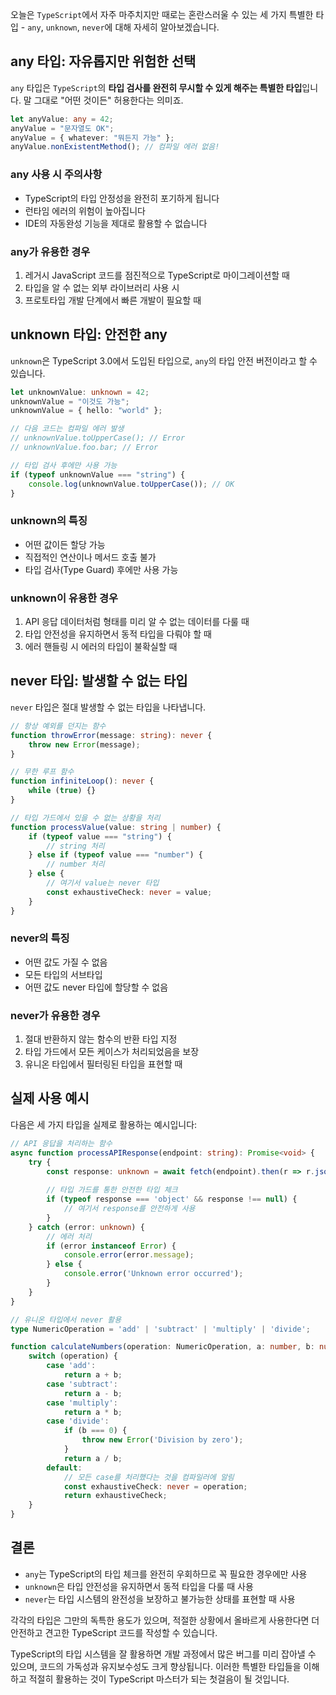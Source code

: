 오늘은 `TypeScript`에서 자주 마주치지만 때로는 혼란스러울 수 있는 세 가지 특별한 타입 - `any`, `unknown`, `never`에 대해 자세히 알아보겠습니다.

## any 타입: 자유롭지만 위험한 선택

`any` 타입은 `TypeScript`의 **타입 검사를 완전히 무시할 수 있게 해주는 특별한 타입**입니다. 말 그대로 "어떤 것이든" 허용한다는 의미죠.

```typescript
let anyValue: any = 42;
anyValue = "문자열도 OK";
anyValue = { whatever: "뭐든지 가능" };
anyValue.nonExistentMethod(); // 컴파일 에러 없음!
```

### any 사용 시 주의사항
- TypeScript의 타입 안정성을 완전히 포기하게 됩니다
- 런타임 에러의 위험이 높아집니다
- IDE의 자동완성 기능을 제대로 활용할 수 없습니다

### any가 유용한 경우
1. 레거시 JavaScript 코드를 점진적으로 TypeScript로 마이그레이션할 때
2. 타입을 알 수 없는 외부 라이브러리 사용 시
3. 프로토타입 개발 단계에서 빠른 개발이 필요할 때

## unknown 타입: 안전한 any

`unknown`은 TypeScript 3.0에서 도입된 타입으로, `any`의 타입 안전 버전이라고 할 수 있습니다.

```typescript
let unknownValue: unknown = 42;
unknownValue = "이것도 가능";
unknownValue = { hello: "world" };

// 다음 코드는 컴파일 에러 발생
// unknownValue.toUpperCase(); // Error
// unknownValue.foo.bar; // Error

// 타입 검사 후에만 사용 가능
if (typeof unknownValue === "string") {
    console.log(unknownValue.toUpperCase()); // OK
}
```

### unknown의 특징
- 어떤 값이든 할당 가능
- 직접적인 연산이나 메서드 호출 불가
- 타입 검사(Type Guard) 후에만 사용 가능

### unknown이 유용한 경우
1. API 응답 데이터처럼 형태를 미리 알 수 없는 데이터를 다룰 때
2. 타입 안전성을 유지하면서 동적 타입을 다뤄야 할 때
3. 에러 핸들링 시 에러의 타입이 불확실할 때

## never 타입: 발생할 수 없는 타입

`never` 타입은 절대 발생할 수 없는 타입을 나타냅니다. 

```typescript
// 항상 예외를 던지는 함수
function throwError(message: string): never {
    throw new Error(message);
}

// 무한 루프 함수
function infiniteLoop(): never {
    while (true) {}
}

// 타입 가드에서 있을 수 없는 상황을 처리
function processValue(value: string | number) {
    if (typeof value === "string") {
        // string 처리
    } else if (typeof value === "number") {
        // number 처리
    } else {
        // 여기서 value는 never 타입
        const exhaustiveCheck: never = value;
    }
}
```

### never의 특징
- 어떤 값도 가질 수 없음
- 모든 타입의 서브타입
- 어떤 값도 never 타입에 할당할 수 없음

### never가 유용한 경우
1. 절대 반환하지 않는 함수의 반환 타입 지정
2. 타입 가드에서 모든 케이스가 처리되었음을 보장
3. 유니온 타입에서 필터링된 타입을 표현할 때

## 실제 사용 예시

다음은 세 가지 타입을 실제로 활용하는 예시입니다:

```typescript
// API 응답을 처리하는 함수
async function processAPIResponse(endpoint: string): Promise<void> {
    try {
        const response: unknown = await fetch(endpoint).then(r => r.json());
        
        // 타입 가드를 통한 안전한 타입 체크
        if (typeof response === 'object' && response !== null) {
            // 여기서 response를 안전하게 사용
        }
    } catch (error: unknown) {
        // 에러 처리
        if (error instanceof Error) {
            console.error(error.message);
        } else {
            console.error('Unknown error occurred');
        }
    }
}

// 유니온 타입에서 never 활용
type NumericOperation = 'add' | 'subtract' | 'multiply' | 'divide';

function calculateNumbers(operation: NumericOperation, a: number, b: number): number {
    switch (operation) {
        case 'add':
            return a + b;
        case 'subtract':
            return a - b;
        case 'multiply':
            return a * b;
        case 'divide':
            if (b === 0) {
                throw new Error('Division by zero');
            }
            return a / b;
        default:
            // 모든 case를 처리했다는 것을 컴파일러에 알림
            const exhaustiveCheck: never = operation;
            return exhaustiveCheck;
    }
}
```

## 결론

- `any`는 TypeScript의 타입 체크를 완전히 우회하므로 꼭 필요한 경우에만 사용
- `unknown`은 타입 안전성을 유지하면서 동적 타입을 다룰 때 사용
- `never`는 타입 시스템의 완전성을 보장하고 불가능한 상태를 표현할 때 사용

각각의 타입은 그만의 독특한 용도가 있으며, 적절한 상황에서 올바르게 사용한다면 더 안전하고 견고한 TypeScript 코드를 작성할 수 있습니다.

TypeScript의 타입 시스템을 잘 활용하면 개발 과정에서 많은 버그를 미리 잡아낼 수 있으며, 코드의 가독성과 유지보수성도 크게 향상됩니다. 이러한 특별한 타입들을 이해하고 적절히 활용하는 것이 TypeScript 마스터가 되는 첫걸음이 될 것입니다.